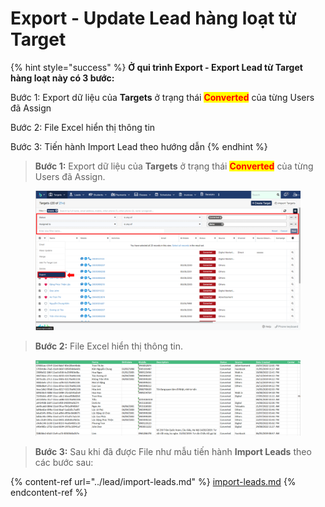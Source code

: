 # Export - Update Lead hàng loạt từ Target

{% hint style="success" %}
**Ở qui trình Export - Export Lead từ Target hàng loạt này có 3 bước:**

Bước 1: Export dữ liệu của **Targets** ở trạng thái <mark style="color:red;">**Converted**</mark> của từng Users đã Assign

Bước 2: File Excel hiển thị thông tin

Bước 3: Tiến hành Import Lead theo hướng dẫn
{% endhint %}

> **Bước  1:** Export dữ liệu của **Targets** ở trạng thái <mark style="color:red;">**Converted**</mark> của từng Users đã Assign.

<figure><img src="../../.gitbook/assets/image (6) (1) (1).png" alt=""><figcaption></figcaption></figure>

> **Bước 2:** File Excel hiển thị thông tin.

<figure><img src="../../.gitbook/assets/image (4) (4) (1).png" alt=""><figcaption></figcaption></figure>

> **Bước 3:** Sau khi đã được File như mẫu tiến hành **Import Leads** theo các bước sau: &#x20;

{% content-ref url="../lead/import-leads.md" %}
[import-leads.md](../lead/import-leads.md)
{% endcontent-ref %}
